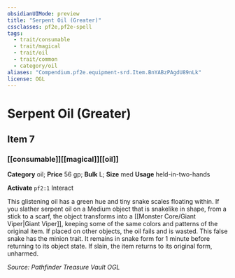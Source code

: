```yaml
---
obsidianUIMode: preview
title: "Serpent Oil (Greater)"
cssclasses: pf2e,pf2e-spell
tags:
  - trait/consumable
  - trait/magical
  - trait/oil
  - trait/common
  - category/oil
aliases: "Compendium.pf2e.equipment-srd.Item.BnYABzPAgdU89nLk"
license: OGL
---
```

# Serpent Oil (Greater)
## Item 7
### [[consumable]][[magical]][[oil]]

**Category** oil; 
**Price** 56 gp; 
**Bulk** L; **Size** med
**Usage** held-in-two-hands

**Activate** `pf2:1` Interact

This glistening oil has a green hue and tiny snake scales floating within. If you slather serpent oil on a Medium object that is snakelike in shape, from a stick to a scarf, the object transforms into a [[Monster Core/Giant Viper|Giant Viper]], keeping some of the same colors and patterns of the original item. If placed on other objects, the oil fails and is wasted. This false snake has the minion trait. It remains in snake form for 1 minute before returning to its object state. If slain, the item returns to its original form, unharmed.

*Source: Pathfinder Treasure Vault*
*OGL*
